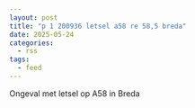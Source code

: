 ```yaml
---
layout: post
title: "p 1 200936 letsel a58 re 58,5 breda"
date: 2025-05-24
categories: 
  - rss
tags: 
  - feed
---
```


Ongeval met letsel op A58 in Breda
